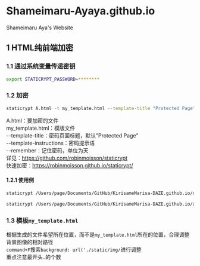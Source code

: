 # Shameimaru-Ayaya.github.io
Shameimaru Aya's Website

## 1 HTML纯前端加密
### 1.1 通过系统变量传递密钥
```bash
export STATICRYPT_PASSWORD=********
```

### 1.2 加密
```bash
staticrypt A.html -t my_template.html --template-title "Protected Page" --template-instructions "To unlock this file, you should enter the author's mail address." --remember 1
```

A.html：要加密的文件  
my_template.html：模版文件  
--template-title：密码页面标题，默认"Protected Page"  
--template-instructions：密码提示语  
--remember：记住密码，单位为天  
详见：https://github.com/robinmoisson/staticrypt  
快速加密：https://robinmoisson.github.io/staticrypt/

#### 1.2.1 使用例
```bash
staticrypt /Users/page/Documents/GitHub/KirisameMarisa-DAZE.github.io/download/download.html -t /Users/page/Documents/GitHub/KirisameMarisa-DAZE.github.io/template/my_template.html --template-title "Protected Page" --template-instructions "To unlock this file, you should enter the author's mail address." --remember 1 -d /Users/page/Documents --share https://shameimaru-ayaya.github.io/download/index.html
```
```bash
staticrypt /Users/page/Documents/GitHub/KirisameMarisa-DAZE.github.io/about-us/about-us.html -t /Users/page/Documents/GitHub/KirisameMarisa-DAZE.github.io/template/my_template.html --template-title "Protected Page" --template-instructions "To unlock this file, you should enter the author's mail address." --remember 1 -d /Users/page/Documents
```

### 1.3 模板`my_template.html`
根据生成的文件希望所在位置，而不是`my_template.html`所在的位置，合理调整背景图像的相对路径  
`command+F`搜索`background: url('./static/img/`进行调整  
重点注意最开头`.`的个数  
